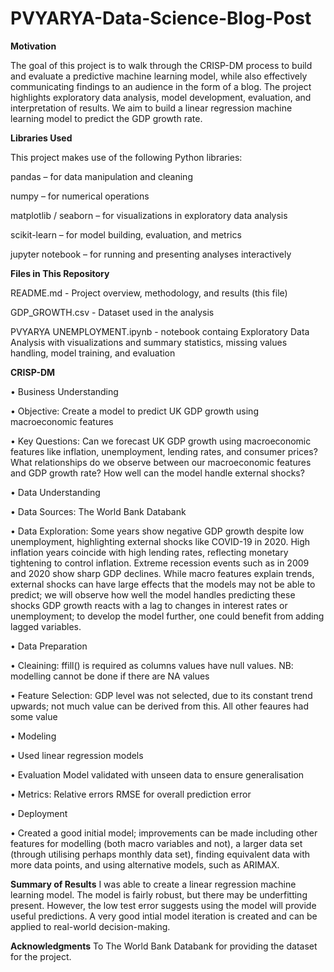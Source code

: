 # PVYARYA-Data-Science-Blog-Post
**Motivation**

The goal of this project is to walk through the CRISP-DM process to build and evaluate a predictive machine learning model, while also effectively communicating findings to an audience in the form of a blog. The project highlights exploratory data analysis, model development, evaluation, and interpretation of results. We aim to build a linear regression machine learning model to predict the GDP growth rate.

**Libraries Used**

This project makes use of the following Python libraries:

pandas – for data manipulation and cleaning

numpy – for numerical operations

matplotlib / seaborn – for visualizations in exploratory data analysis

scikit-learn – for model building, evaluation, and metrics

jupyter notebook – for running and presenting analyses interactively

**Files in This Repository**

README.md - Project overview, methodology, and results (this file)

GDP_GROWTH.csv - Dataset used in the analysis

PVYARYA UNEMPLOYMENT.ipynb - notebook containg Exploratory Data Analysis with visualizations and summary statistics, missing values handling, model training, and evaluation

**CRISP-DM**

•	Business Understanding
  
  •	Objective: Create a model to predict UK GDP growth using macroeconomic features
 
  •	Key Questions:
Can we forecast UK GDP growth using macroeconomic features like inflation, unemployment, lending rates, and consumer prices?
What relationships do we observe between our macroeconomic features and GDP growth rate?
How well can the model handle external shocks?

•	Data Understanding
  
  •	Data Sources: The World Bank Databank
 
  •	Data Exploration: 
Some years show negative GDP growth despite low unemployment, highlighting external shocks like COVID-19 in 2020.
High inflation years coincide with high lending rates, reflecting monetary tightening to control inflation.
Extreme recession events such as in 2009 and 2020 show sharp GDP declines. While macro features explain trends, external shocks can have large effects that the models may not be able to predict; we will observe how well the model handles predicting these shocks
GDP growth reacts with a lag to changes in interest rates or unemployment; to develop the model further, one could benefit from adding lagged variables.

•	Data Preparation
 
  •	Cleaining: ffill() is required as columns values have null values. NB: modelling cannot be done if there are NA values
 
  •	Feature Selection: GDP level was not selected, due to its constant trend upwards; not much value can be derived from this. All other feaures had some value

•	Modeling
 
  •	Used linear regression models

•	Evaluation
Model validated with unseen data to ensure generalisation
  
  •	Metrics: 
Relative errors
RMSE for overall prediction error

•	Deployment
  
  •	Created a good initial model; improvements can be made including other features for modelling (both macro variables and not), a larger data set (through utilising perhaps monthly data set), finding equivalent data with more data points, and using alternative models, such as ARIMAX.


**Summary of Results**
I was able to create a linear regression machine learning model. The model is fairly robust, but there may be underfitting present. However, the low test error suggests using the model will provide useful predictions. A very good intial model iteration is created and can be applied to real-world decision-making.

**Acknowledgments** 
To The World Bank Databank for providing the dataset for the project.
